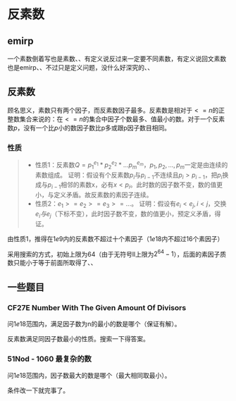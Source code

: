 # 反素数

## emirp

一个素数倒着写也是素数、、有定义说反过来一定要不同素数，有定义说回文素数也是emirp、、不过只是定义问题，没什么好深究的、、

## 反素数

顾名思义，素数只有两个因子，而反素数因子最多。反素数是相对于$<=n$的正整数集合来说的：在$<=n$的集合中因子个数最多、值最小的数。对于一个反素数$p$，没有一个比$p$小的数因子数比p多或跟p因子数目相同。

### 性质

> * 性质1：反素数$Q = p_1^{e_1}*p_2^{e_2}*...p_m^{e_m}$，$p_1,p_2,...,p_m$一定是由连续的素数组成。
证明：假设有个反素数$p_i$与$p_{i-1}$不连续且$p_i>p_{i-1}$，把$p_i$换成与$p_{i-1}$相邻的素数x，必有$x<p_i$。此时数的因子数不变，数的值更小，与定义矛盾。故反素数的素因子连续。
> * 性质2：$e_1>=e_2>=e_3>=...$。
证明：假设有$e_i<e_j,i<j$，交换$e_i与e_j$（下标不变），此时因子数不变，数的值更小，预定义矛盾，得证。

由性质1，推得在$1e9$内的反素数不超过十个素因子（$1e18$内不超过16个素因子）

采用搜索的方式，初始上限为64（由于无符号ll上限为$2^{64}-1$），后面的素因子质数只能小于等于前面所取得了、、

## 一些题目

### CF27E Number With The Given Amount Of Divisors

问$1e18$范围内，满足因子数为n的最小的数是哪个（保证有解）。

反素数满足同因子数最小的性质。搜索一下得答案。

### 51Nod - 1060 最复杂的数

问$1e18$范围内，因子数最大的数是哪个（最大相同取最小）。

条件改一下就完事了。